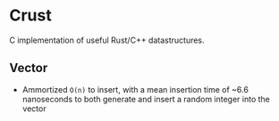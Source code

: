 # Crust
C implementation of useful Rust/C++ datastructures.

## Vector
- Ammortized `O(n)` to insert, with a mean insertion time of ~6.6 nanoseconds to both generate and insert
a random integer into the vector
